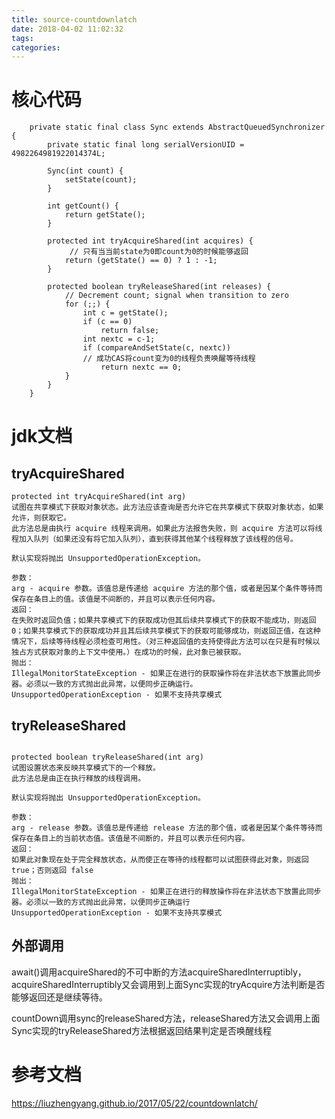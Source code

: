 ```yaml
---
title: source-countdownlatch
date: 2018-04-02 11:02:32
tags:
categories:
---
```

# 核心代码
```
    private static final class Sync extends AbstractQueuedSynchronizer {
        private static final long serialVersionUID = 4982264981922014374L;

        Sync(int count) {
            setState(count);
        }

        int getCount() {
            return getState();
        }

        protected int tryAcquireShared(int acquires) {
       		 // 只有当当前state为0即count为0的时候能够返回
            return (getState() == 0) ? 1 : -1;
        }

        protected boolean tryReleaseShared(int releases) {
            // Decrement count; signal when transition to zero
            for (;;) {
                int c = getState();
                if (c == 0)
                    return false;
                int nextc = c-1;
                if (compareAndSetState(c, nextc))
                // 成功CAS将count变为0的线程负责唤醒等待线程
                    return nextc == 0;
            }
        }
    }
```


# jdk文档
## tryAcquireShared
```
protected int tryAcquireShared(int arg)
试图在共享模式下获取对象状态。此方法应该查询是否允许它在共享模式下获取对象状态，如果允许，则获取它。
此方法总是由执行 acquire 线程来调用。如果此方法报告失败，则 acquire 方法可以将线程加入队列（如果还没有将它加入队列），直到获得其他某个线程释放了该线程的信号。

默认实现将抛出 UnsupportedOperationException。

参数：
arg - acquire 参数。该值总是传递给 acquire 方法的那个值，或者是因某个条件等待而保存在条目上的值。该值是不间断的，并且可以表示任何内容。
返回：
在失败时返回负值；如果共享模式下的获取成功但其后续共享模式下的获取不能成功，则返回 0；如果共享模式下的获取成功并且其后续共享模式下的获取可能够成功，则返回正值，在这种情况下，后续等待线程必须检查可用性。（对三种返回值的支持使得此方法可以在只是有时候以独占方式获取对象的上下文中使用。）在成功的时候，此对象已被获取。
抛出：
IllegalMonitorStateException - 如果正在进行的获取操作将在非法状态下放置此同步器。必须以一致的方式抛出此异常，以便同步正确运行。
UnsupportedOperationException - 如果不支持共享模式
```

## tryReleaseShared

```

protected boolean tryReleaseShared(int arg)
试图设置状态来反映共享模式下的一个释放。
此方法总是由正在执行释放的线程调用。

默认实现将抛出 UnsupportedOperationException。

参数：
arg - release 参数。该值总是传递给 release 方法的那个值，或者是因某个条件等待而保存在条目上的当前状态值。该值是不间断的，并且可以表示任何内容。
返回：
如果此对象现在处于完全释放状态，从而使正在等待的线程都可以试图获得此对象，则返回 true；否则返回 false
抛出：
IllegalMonitorStateException - 如果正在进行的释放操作将在非法状态下放置此同步器。必须以一致的方式抛出此异常，以便同步正确运行
UnsupportedOperationException - 如果不支持共享模式
```
## 外部调用
await()调用acquireShared的不可中断的方法acquireSharedInterruptibly，acquireSharedInterruptibly又会调用到上面Sync实现的tryAcquire方法判断是否能够返回还是继续等待。

countDown调用sync的releaseShared方法，releaseShared方法又会调用上面Sync实现的tryReleaseShared方法根据返回结果判定是否唤醒线程


# 参考文档
https://liuzhengyang.github.io/2017/05/22/countdownlatch/